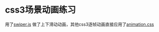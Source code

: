 # css3场景动画练习

用了[swiper.js](http://idangero.us/swiper/#.VtLAl_l96Uk) 做了上下滑动动画，其他css3逐帧动画直接应用了[animation.css](https://daneden.github.io/animate.css/)

